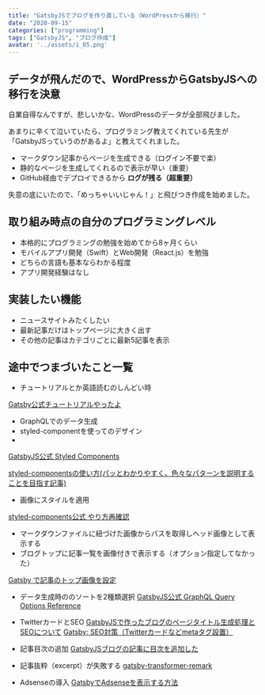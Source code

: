```yaml
---
title: "GatsbyJSでブログを作り直している（WordPressから移行）"
date: "2020-09-15"
categories: ["programming"]
tags: ["GatsbyJS", "ブログ作成"]
avatar: '../assets/i_05.png'
---
```


## データが飛んだので、WordPressからGatsbyJSへの移行を決意

自業自得なんですが、悲しいかな、WordPressのデータが全部飛びました。

あまりに辛くて泣いていたら、プログラミング教えてくれている先生が「GatsbyJSっていうのがあるよ」と教えてくれました。

* マークダウン記事からページを生成できる（ログイン不要で楽）
* 静的なページを生成してくれるので表示が早い（重要）
* GitHub経由でデプロイできるから **ログが残る（超重要）**

失意の底にいたので、「めっちゃいいじゃん！」と飛びつき作成を始めました。

## 取り組み時点の自分のプログラミングレベル

* 本格的にプログラミングの勉強を始めてから8ヶ月くらい
* モバイルアプリ開発（Swift）とWeb開発（React.js）を勉強
* どちらの言語も基本ならわかる程度
* アプリ開発経験はなし

## 実装したい機能

* ニュースサイトみたくしたい
* 最新記事だけはトップページに大きく出す
* その他の記事はカテゴリごとに最新5記事を表示


## 途中でつまづいたこと一覧

* チュートリアルとか英語読むのしんどい時

[Gatsby公式チュートリアルやったよ](https://qiita.com/irico/items/cf87eb29ecaf7e135fcd)

* GraphQLでのデータ生成
* styled-componentを使ってのデザイン
* 

[GatsbyJS公式 Styled Components](https://www.gatsbyjs.com/docs/styled-components/)

[styled-componentsの使い方(パッとわかりやすく、色々なパターンを説明することを目指す記事)](https://gist.github.com/kenmori/60bf7b67819061f41ce960617c035955)



* 画像にスタイルを適用

[styled-components公式 やり方再確認](https://styled-components.com/docs/advanced#referring-to-other-components)

* マークダウンファイルに紐づけた画像からパスを取得しヘッド画像として表示する
* ブログトップに記事一覧を画像付きで表示する（オプション指定してなかった）

[Gatsby で記事のトップ画像を設定](https://suzukalight.com/2019-07-02-hero-image/)

* データ生成時ののソートを2種類選択
[GatsbyJS公式 GraphQL Query Options Reference](https://www.gatsbyjs.com/docs/graphql-reference/#sort)

* TwitterカードとSEO
[GatsbyJSで作ったブログのページタイトル生成処理とSEOについて](https://gan0803.dev/2020-06-01-page-title/)
[Gatsby: SEO対策（Twitterカードなどmetaタグ設置）](https://qiita.com/atomyah/items/2624ea4f9394e4a992b8)

* 記事目次の追加
[GatsbyJSブログの記事に目次を追加した](https://rpf-noblog.com/2020-05-03/gatsby-toc)

 * 記事抜粋（excerpt）が失敗する
 [gatsby-transformer-remark](https://github.com/gatsbyjs/gatsby/tree/9b6f36597e87faf0f647abf9bd20ac72f0596089/packages/gatsby-transformer-remark#excerpts-for-non-latin-languages)

 * Adsenseの導入
 [GatsbyでAdsenseを表示する方法](https://31navi.com/gatsby-adsense)